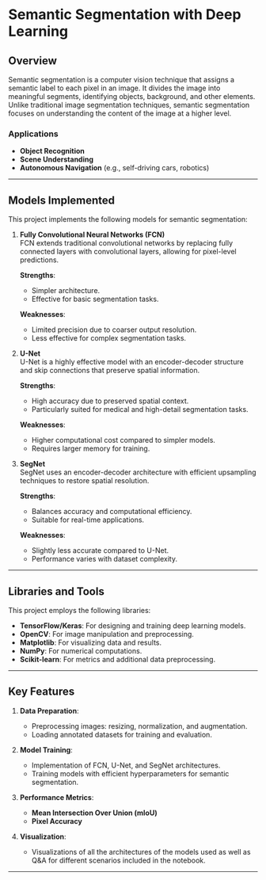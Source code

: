 # Semantic Segmentation with Deep Learning

## Overview
Semantic segmentation is a computer vision technique that assigns a semantic label to each pixel in an image. It divides the image into meaningful segments, identifying objects, background, and other elements. Unlike traditional image segmentation techniques, semantic segmentation focuses on understanding the content of the image at a higher level.

### Applications
- **Object Recognition**
- **Scene Understanding**
- **Autonomous Navigation** (e.g., self-driving cars, robotics)

---

## Models Implemented
This project implements the following models for semantic segmentation:

1. **Fully Convolutional Neural Networks (FCN)**  
   FCN extends traditional convolutional networks by replacing fully connected layers with convolutional layers, allowing for pixel-level predictions.

   **Strengths**:
   - Simpler architecture.
   - Effective for basic segmentation tasks.

   **Weaknesses**:
   - Limited precision due to coarser output resolution.
   - Less effective for complex segmentation tasks.

2. **U-Net**  
   U-Net is a highly effective model with an encoder-decoder structure and skip connections that preserve spatial information.

   **Strengths**:
   - High accuracy due to preserved spatial context.
   - Particularly suited for medical and high-detail segmentation tasks.

   **Weaknesses**:
   - Higher computational cost compared to simpler models.
   - Requires larger memory for training.

3. **SegNet**  
   SegNet uses an encoder-decoder architecture with efficient upsampling techniques to restore spatial resolution.

   **Strengths**:
   - Balances accuracy and computational efficiency.
   - Suitable for real-time applications.

   **Weaknesses**:
   - Slightly less accurate compared to U-Net.
   - Performance varies with dataset complexity.

---

## Libraries and Tools
This project employs the following libraries:
- **TensorFlow/Keras**: For designing and training deep learning models.
- **OpenCV**: For image manipulation and preprocessing.
- **Matplotlib**: For visualizing data and results.
- **NumPy**: For numerical computations.
- **Scikit-learn**: For metrics and additional data preprocessing.

---

## Key Features
1. **Data Preparation**:
   - Preprocessing images: resizing, normalization, and augmentation.
   - Loading annotated datasets for training and evaluation.

2. **Model Training**:
   - Implementation of FCN, U-Net, and SegNet architectures.
   - Training models with efficient hyperparameters for semantic segmentation.

3. **Performance Metrics**:
   - **Mean Intersection Over Union (mIoU)**
   - **Pixel Accuracy**

4. **Visualization**:
   - Visualizations of all the architectures of the models used as well as Q&A for different scenarios included in the notebook.

---

